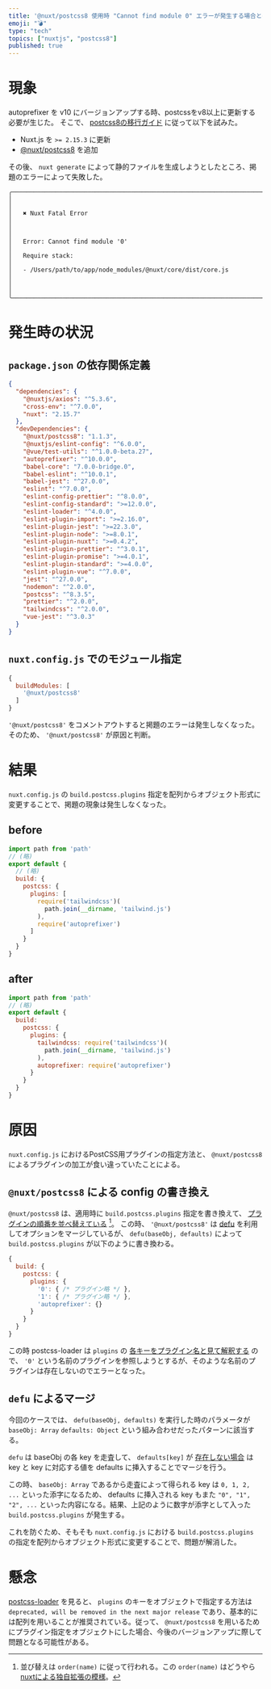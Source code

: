 ```yaml
---
title: '@nuxt/postcss8 使用時 "Cannot find module 0" エラーが発生する場合とその対処'
emoji: "💣"
type: "tech"
topics: ["nuxtjs", "postcss8"]
published: true
---
```


# 現象
autoprefixer を v10 にバージョンアップする時、postcssをv8以上に更新する必要が生じた。
そこで、 [postcss8の移行ガイド](https://github.com/postcss/postcss/wiki/PostCSS-8-for-end-users#nuxtjs) に従って以下を試みた。

- Nuxt.js を `>= 2.15.3` に更新
- [@nuxt/postcss8](https://www.npmjs.com/package/@nuxt/postcss8) を追加

その後、 `nuxt generate` によって静的ファイルを生成しようとしたところ、掲題のエラーによって失敗した。

```
╭───────────────────────────────────────────────────────────────────────────────────────────────╮
│                                                                                               │
│   ✖ Nuxt Fatal Error                                                                          │
│                                                                                               │
│   Error: Cannot find module '0'                                                               │
│   Require stack:                                                                              │
│   - /Users/path/to/app/node_modules/@nuxt/core/dist/core.js                                   │
│                                                                                               │
╰───────────────────────────────────────────────────────────────────────────────────────────────╯
```

# 発生時の状況
## `package.json` の依存関係定義
```json
{
  "dependencies": {
    "@nuxtjs/axios": "^5.3.6",
    "cross-env": "^7.0.0",
    "nuxt": "2.15.7"
  },
  "devDependencies": {
    "@nuxt/postcss8": "1.1.3",
    "@nuxtjs/eslint-config": "^6.0.0",
    "@vue/test-utils": "^1.0.0-beta.27",
    "autoprefixer": "^10.0.0",
    "babel-core": "7.0.0-bridge.0",
    "babel-eslint": "^10.0.1",
    "babel-jest": "^27.0.0",
    "eslint": "^7.0.0",
    "eslint-config-prettier": "^8.0.0",
    "eslint-config-standard": ">=12.0.0",
    "eslint-loader": "^4.0.0",
    "eslint-plugin-import": ">=2.16.0",
    "eslint-plugin-jest": ">=22.3.0",
    "eslint-plugin-node": ">=8.0.1",
    "eslint-plugin-nuxt": ">=0.4.2",
    "eslint-plugin-prettier": "^3.0.1",
    "eslint-plugin-promise": ">=4.0.1",
    "eslint-plugin-standard": ">=4.0.0",
    "eslint-plugin-vue": "^7.0.0",
    "jest": "^27.0.0",
    "nodemon": "^2.0.0",
    "postcss": "^8.3.5",
    "prettier": "^2.0.0",
    "tailwindcss": "^2.0.0",
    "vue-jest": "^3.0.3"
  }
}
```

## `nuxt.config.js` でのモジュール指定
```nuxt.config.js
{
  buildModules: [
    '@nuxt/postcss8'
  ]
}
```

`'@nuxt/postcss8'` をコメントアウトすると掲題のエラーは発生しなくなった。
そのため、 `'@nuxt/postcss8'` が原因と判断。

# 結果
`nuxt.config.js` の `build.postcss.plugins` 指定を配列からオブジェクト形式に変更することで、掲題の現象は発生しなくなった。

## before
```nuxt.config.js
import path from 'path'
// (略)
export default {
  // (略)
  build: {
    postcss: {
      plugins: [
        require('tailwindcss')(
          path.join(__dirname, 'tailwind.js')
        ),
        require('autoprefixer')
      ]
    }
  }
}
```

## after
```nuxt.config.js
import path from 'path'
// (略)
export default {
  build:
    postcss: {
      plugins: {
        tailwindcss: require('tailwindcss')(
          path.join(__dirname, 'tailwind.js')
        ),
        autoprefixer: require('autoprefixer')
      }
    }
  }
}
```

# 原因
`nuxt.config.js` におけるPostCSS用プラグインの指定方法と、 `@nuxt/postcss8` によるプラグインの加工が食い違っていたことによる。

## `@nuxt/postcss8` による config の書き換え
`@nuxt/postcss8` は、適用時に `build.postcss.plugins` 指定を書き換えて、 [プラグインの順番を並べ替えている](https://github.com/nuxt/postcss8/blob/eddef10709221cf256ff2a3aa39ebf9462bf9758/src/index.ts#L22-L32) [^1]。
この時、 `'@nuxt/postcss8'` は [defu](https://www.npmjs.com/package/defu) を利用してオプションをマージしているが、 `defu(baseObj, defaults)` によって `build.postcss.plugins` が以下のように書き換わる。

```js
{
  build: {
    postcss: {
      plugins: {
        '0': { /* プラグイン略 */ },
        '1': { /* プラグイン略 */ },
        'autoprefixer': {}
      }
    }
  }
}
```

この時 postcss-loader は `plugins` の [各キーをプラグイン名と見て解釈する](https://github.com/webpack-contrib/postcss-loader#config) ので、 `'0'` という名前のプラグインを参照しようとするが、そのような名前のプラグインは存在しないのでエラーとなった。

[^1]: 並び替えは `order(name)` に従って行われる。この `order(name)` はどうやら [nuxtによる独自拡張の模様](https://github.com/nuxt/nuxt.js/blob/35c6ac411dd6d1d218c56c0d764df2e5f804f975/packages/webpack/src/utils/postcss-v8.js#L142-L148)。

## `defu` によるマージ
今回のケースでは、 `defu(baseObj, defaults)` を実行した時のパラメータが `baseObj: Array` `defaults: Object` という組み合わせだったパターンに該当する。

`defu` は baseObj の各 key を走査して、 `defaults[key]` が [存在しない場合](https://github.com/unjs/defu/blob/c21b1329939a3aeb8e2baeabd3b71a01491db959/src/defu.ts#L34-L36) は key と key に対応する値を defaults に挿入することでマージを行う。

この時、 `baseObj: Array` であるから走査によって得られる key は `0, 1, 2, ...` といった添字になるため、 defaults に挿入される key もまた `"0", "1", "2", ...` といった内容になる。結果、上記のように数字が添字として入った `build.postcss.plugins` が発生する。

これを防ぐため、そもそも `nuxt.config.js` における `build.postcss.plugins` の指定を配列からオブジェクト形式に変更することで、問題が解消した。


# 懸念
[postcss-loader](https://github.com/webpack-contrib/postcss-loader#config) を見ると、 `plugins` のキーをオブジェクトで指定する方法は `deprecated, will be removed in the next major release` であり、基本的には配列を用いることが推奨されている。従って、 `@nuxt/postcss8` を用いるためにプラグイン指定をオブジェクトにした場合、今後のバージョンアップに際して問題となる可能性がある。


